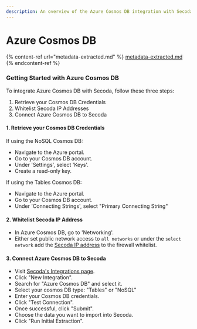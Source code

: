 ```yaml
---
description: An overview of the Azure Cosmos DB integration with Secoda
---
```


# Azure Cosmos DB

{% content-ref url="metadata-extracted.md" %}
[metadata-extracted.md](metadata-extracted.md)
{% endcontent-ref %}

### Getting Started with Azure Cosmos DB

To integrate Azure Cosmos DB with Secoda, follow these three steps:

1. Retrieve your Cosmos DB Credentials
2. Whitelist Secoda IP Addresses
3. Connect Azure Cosmos DB to Secoda

#### 1. Retrieve your Cosmos DB Credentials

If using the NoSQL Cosmos DB:

* Navigate to the Azure portal.
* Go to your Cosmos DB account.
* Under 'Settings', select 'Keys'.
* Create a read-only key.

If using the Tables Cosmos DB:

* Navigate to the Azure portal.
* Go to your Cosmos DB account.
* Under 'Connecting Strings', select "Primary Connecting String"

#### 2. Whitelist Secoda IP Address

* In Azure Cosmos DB, go to 'Networking'.
* Either set public network access to `all networks` or under the `select network` add the [Secoda IP address](../../../faq.md#what-are-the-ip-addresses-for-secoda) to the firewall whitelist.

#### 3. Connect Azure Cosmos DB to Secoda

* Visit [Secoda's Integrations page](https://app.secoda.co/integrations).
* Click "New Integration".
* Search for "Azure Cosmos DB" and select it.
* Select your cosmos DB type: "Tables" or "NoSQL"
* Enter your Cosmos DB credentials.
* Click "Test Connection".
* Once successful, click "Submit".
* Choose the data you want to import into Secoda.
* Click "Run Initial Extraction".

